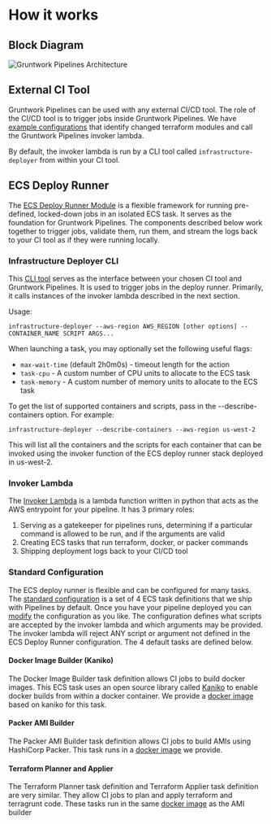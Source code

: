 # How it works

## Block Diagram

![Gruntwork Pipelines Architecture](/img/guides/build-it-yourself/pipelines/tftg-pipeline-architecture.png)

## External CI Tool

Gruntwork Pipelines can be used with any external CI/CD tool. The role of the CI/CD tool is to trigger jobs
inside Gruntwork Pipelines. We have [example configurations](https://github.com/gruntwork-io/terraform-aws-service-catalog/tree/master/examples/for-production/infrastructure-live/_ci/scripts)
that identify changed terraform modules and call the Gruntwork Pipelines invoker lambda.

By default, the invoker lambda is run by a CLI tool called `infrastructure-deployer` from within your CI tool.

## ECS Deploy Runner

The [ECS Deploy Runner Module](https://github.com/gruntwork-io/terraform-aws-ci/tree/main/modules/ecs-deploy-runner)
is a flexible framework for running pre-defined, locked-down jobs in an isolated
ECS task. It serves as the foundation for Gruntwork Pipelines.
The components described below work together to trigger jobs, validate them, run them, and stream
the logs back to your CI tool as if they were running locally.

### Infrastructure Deployer CLI

This [CLI tool](https://github.com/gruntwork-io/terraform-aws-ci/tree/main/modules/infrastructure-deployer)
serves as the interface between your chosen CI tool and Gruntwork Pipelines. It is used to trigger
jobs in the deploy runner. Primarily, it calls instances of the invoker lambda described in the next section.

Usage:

`infrastructure-deployer --aws-region AWS_REGION [other options] -- CONTAINER_NAME SCRIPT ARGS...`

When launching a task, you may optionally set the following useful flags:

- `max-wait-time` (default 2h0m0s) - timeout length for the action
- `task-cpu` - A custom number of CPU units to allocate to the ECS task
- `task-memory` - A custom number of memory units to allocate to the ECS task

To get the list of supported containers and scripts, pass in the --describe-containers option. For example:

`infrastructure-deployer --describe-containers --aws-region us-west-2`

This will list all the containers and the scripts for each container that can be invoked using the invoker function of
the ECS deploy runner stack deployed in us-west-2.


### Invoker Lambda

The [Invoker Lambda](https://github.com/gruntwork-io/terraform-aws-ci/blob/main/modules/ecs-deploy-runner/main_lambda.tf)
is a lambda function written in python that acts as the AWS entrypoint for your pipeline.
It has 3 primary roles:

1. Serving as a gatekeeper for pipelines runs, determining if a particular command is allowed to be run, and if the arguments are valid
2. Creating ECS tasks that run terraform, docker, or packer commands
3. Shipping deployment logs back to your CI/CD tool

### Standard Configuration

The ECS deploy runner is flexible and can be configured for many tasks.  The [standard configuration](https://github.com/gruntwork-io/terraform-aws-ci/tree/main/modules/ecs-deploy-runner-standard-configuration)
is a set of 4 ECS task definitions that we ship with Pipelines by default.
Once you have your pipeline deployed you can [modify](../maintain/extending.md) the configuration as you like.
The configuration defines what scripts are accepted by the invoker lambda and which arguments may be provided. The invoker lambda
will reject ANY script or argument not defined in the ECS Deploy Runner configuration.
The 4 default tasks are defined below.

#### Docker Image Builder (Kaniko)

The Docker Image Builder task definition allows CI jobs to build docker images.
This ECS task uses an open source library called [Kaniko](https://github.com/GoogleContainerTools/kaniko) to enable docker builds from within a docker container.
We provide a [docker image](https://github.com/gruntwork-io/terraform-aws-ci/tree/main/modules/ecs-deploy-runner/docker/kaniko) based on kaniko for this task.

#### Packer AMI Builder

The Packer AMI Builder task definition allows CI jobs to build AMIs using HashiCorp Packer. This task runs in
a [docker image](https://github.com/gruntwork-io/terraform-aws-ci/tree/main/modules/ecs-deploy-runner/docker/deploy-runner) we provide.

#### Terraform Planner and Applier

The Terraform Planner task definition and Terraform Applier task definition are very similar. They allow CI jobs to
plan and apply terraform and terragrunt code. These tasks run in the same [docker image](https://github.com/gruntwork-io/terraform-aws-ci/tree/main/modules/ecs-deploy-runner/docker/deploy-runner)
as the AMI builder
